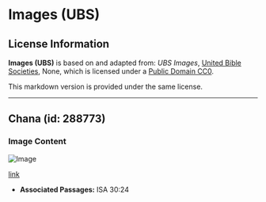 # Images (UBS)

## License Information

**Images (UBS)** is based on and adapted from: _UBS Images_, [United Bible Societies](https://unitedbiblesocieties.org/), None, which is licensed under a [Public Domain CC0](https://creativecommons.org/public-domain/cc0/).

This markdown version is provided under the same license.



--------------------------------

## Chana (id: 288773)

### Image Content

![Image](https://cdn.aquifer.bible/aquifer-content/resources/Media/WEB-0125_chickpea.jpg)

[link](https://cdn.aquifer.bible/aquifer-content/resources/Media/WEB-0125_chickpea.jpg)

* **Associated Passages:** ISA 30:24

